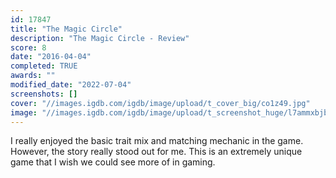 ```yaml
---
id: 17847
title: "The Magic Circle"
description: "The Magic Circle - Review"
score: 8
date: "2016-04-04"
completed: TRUE
awards: ""
modified_date: "2022-07-04"
screenshots: []
cover: "//images.igdb.com/igdb/image/upload/t_cover_big/co1z49.jpg"
image: "//images.igdb.com/igdb/image/upload/t_screenshot_huge/l7ammxbjb6qcwpzhyejg.jpg"
---
```

I really enjoyed the basic trait mix and matching mechanic in the game. However, the story really stood out for me. This is an extremely unique game that I wish we could see more of in gaming.